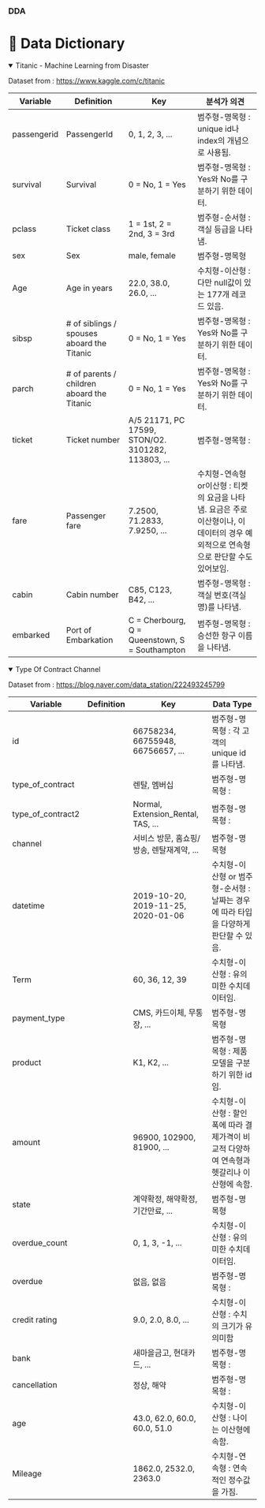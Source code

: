 ### DDA
# 📕 Data Dictionary

<details open>
<summary>Titanic - Machine Learning from Disaster</summary>

Dataset from : https://www.kaggle.com/c/titanic

| Variable | Definition | Key | 분석가 의견 |
| --- | --- | --- | --- |
| passengerid | PassengerId | 0, 1, 2, 3, ... | 범주형-명목형 :  unique id나 index의 개념으로 사용됨. |
| survival | Survival | 0 = No, 1 = Yes | 범주형-명목형 :  Yes와 No를 구분하기 위한 데이터. |
| pclass | Ticket class | 1 = 1st, 2 = 2nd, 3 = 3rd | 범주형-순서형 :  객실 등급을 나타냄. |
| sex | Sex | male, female | 범주형-명목형 |
| Age | Age in years | 22.0, 38.0, 26.0, ... | 수치형-이산형 : 다만 null값이 있는 177개 레코드 있음. |
| sibsp | # of siblings / spouses aboard the Titanic | 0 = No, 1 = Yes | 범주형-명목형 :  Yes와 No를 구분하기 위한 데이터. |
| parch | # of parents / children aboard the Titanic | 0 = No, 1 = Yes  | 범주형-명목형 :  Yes와 No를 구분하기 위한 데이터. |
| ticket | Ticket number | A/5 21171, PC 17599, STON/O2. 3101282, 113803, ... | 범주형-명목형 :  |
| fare | Passenger fare | 7.2500, 71.2833, 7.9250, ... | 수치형-연속형or이산형 :  티켓의 요금을 나타냄. 요금은 주로 이산형이나, 이 데이터의 경우 예외적으로 연속형으로 판단할 수도 있어보임. |
| cabin | Cabin number | C85, C123, B42, ... | 범주형-명목형 :  객실 번호(객실명)를 나타냄. |
| embarked | Port of Embarkation | C = Cherbourg, Q = Queenstown, S = Southampton | 범주형-명목형 :  승선한 항구 이름을 나타냄. |

</details>


<details open>
<summary>Type Of Contract Channel</summary>

Dataset from : https://blog.naver.com/data_station/222493245799

| Variable | Definition | Key | Data Type |
| --- | --- | --- | --- |
| id | | 66758234, 66755948, 66756657, ... | 범주형-명목형 :  각 고객의 unique id를 나타냄.|
| type_of_contract | | 렌탈, 멤버십 |  범주형-명목형 :  |
| type_of_contract2 | | Normal, Extension_Rental, TAS, ... |  범주형-명목형 :  |
| channel | | 서비스 방문, 홈쇼핑/방송, 렌탈재계약, ... |  범주형-명목형 |
| datetime | | 2019-10-20, 2019-11-25, 2020-01-06 |  수치형-이산형 or 범주형-순서형 : 날짜는 경우에 따라 타입을 다양하게 판단할 수 있음. |
| Term | | 60, 36, 12, 39 |  수치형-이산형 :  유의미한 수치데이터임. |
| payment_type | | CMS, 카드이체, 무통장, ... |  범주형-명목형 |
| product | | K1, K2, ... |  범주형-명목형 :  제품모델을 구분하기 위한 id임. |
| amount | | 96900, 102900, 81900, ... |  수치형-이산형 :  할인폭에 따라 결제가격이 비교적 다양하여 연속형과 헷갈리나 이산형에 속함. |
| state | | 계약확정, 해약확정, 기간만료, ... |  범주형-명목형 |
| overdue_count | | 0, 1, 3, -1, ... |  수치형-이산형 :  유의미한 수치데이터임. |
| overdue | | 없음, 없음 |  범주형-명목형 :  |
| credit rating | | 9.0, 2.0, 8.0, ... |  수치형-이산형 :  수치의 크기가 유의미함 |
| bank | | 새마을금고, 현대카드, ... |  범주형-명목형 : |
| cancellation | | 정상, 해약 |  범주형-명목형 :  |
| age | | 43.0, 62.0, 60.0, 60.0, 51.0 |  수치형-이산형 :  나이는 이산형에 속함. |
| Mileage | | 1862.0, 2532.0, 2363.0 |  수치형-연속형 :  연속적인 정수값을 가짐.|

</details>